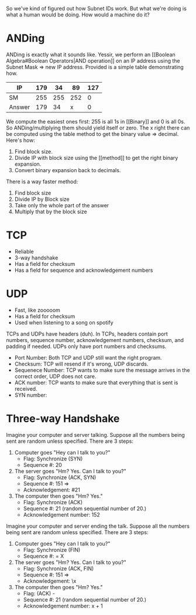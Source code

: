 So we've kind of figured out how Subnet IDs work. But what we're doing is what a human would be doing. How would a machine do it?
# ANDing
ANDing is exactly what it sounds like. Yessir, we perform an [[Boolean Algebra#Boolean Operators|AND operation]] on an IP address using the Subnet Mask => new IP address. Provided is a simple table demonstrating how.

| IP     | 179 | 34  | 89  | 127 |
| ------ | --- | --- | --- | --- |
| SM     | 255 | 255 | 252 | 0   |
| Answer | 179 | 34  | x   | 0   |

We compute the easiest ones first: 255 is all 1s in [[Binary]] and 0 is all 0s. So ANDing/multiplying them should yield itself or zero. The x right there can be computed using the table method to get the binary value => decimal. Here's how:
1. Find block size.
2. Divide IP with block size using the [[method]] to get the right binary expansion.
3. Convert binary expansion back to decimals.

There is a way faster method:
1. Find block size
2. Divide IP by Block size
3. Take only the whole part of the answer
4. Multiply that by the block size
# TCP
- Reliable
- 3-way handshake
- Has a field for checksum
- Has a field for sequence and acknowledgement numbers
# UDP
- Fast, like zooooom
- Has a field for checksum
- Used when listening to a song on spotify

TCPs and UDPs have headers (duh). In TCPs, headers contain port numbers, sequence number, acknowledgement numbers, checksum, and padding if needed. 
UDPs only have port numbers and checksums.

- Port Number: Both TCP and UDP still want the right program.
- Checksum: TCP will resend if it's wrong, UDP discards.
- Sequenece Number: TCP wants to make sure the message arrives in the correct order, UDP does not care.
- ACK number: TCP wants to make sure that everything that is sent is received.
- SYN number:
# Three-way Handshake
Imagine your computer and server talking. Suppose all the numbers being sent are random unless specified. There are 3 steps:
1. Computer goes "Hey can I talk to you?" 
	- Flag: Synchronize (SYN)
	- Sequence #: 20
1. The server goes "Hm? Yes. Can I talk to you?" 
	- Flag: Synchronize (ACK, SYN)
	- Sequence #: 151 =>
	- Acknowledgement: #21
1. The computer then goes "Hm? Yes."
	- Flag: Synchronize (ACK)
	- Sequence #: 21 (random sequential number of 20.)
	- Acknowledgement number: 152

Imagine your computer and server ending the talk. Suppose all the numbers being sent are random unless specified. There are 3 steps:
1. Computer goes "Hey can I talk to you?" 
	- Flag: Synchronize (FIN)
	- Sequence #:  = X
1. The server goes "Hm? Yes. Can I talk to you?" 
	- Flag: Synchronize (ACK, FIN)
	- Sequence #: 151 =>
	- Acknowledgement: \x
1. The computer then goes "Hm? Yes."
	- Flag: (ACK) -
	- Sequence #: 21 (random sequential number of 20.)
	- Acknowledgement number: x + 1